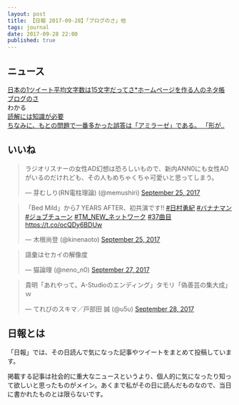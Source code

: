 ```yaml
---
layout: post
title: 【日報 2017-09-28】「ブログのさ」他
tags: journal
date: 2017-09-28 22:00
published: true
---
```



## ニュース

<div class="news"><a href="http://e0166.blog89.fc2.com/blog-entry-1350.html" target="_blank">日本の1ツイート平均文字数は15文字だってさ*ホームページを作る人のネタ帳</a>
<div class="newscomme"></div>
</div>

<div class="news"><a href="https://anond.hatelabo.jp/20170926171834" target="_blank">ブログのさ</a>
<div class="newscomme">わかる</div>
</div>

<div class="news"><a href="https://anond.hatelabo.jp/20170927223119" target="_blank">読解には知識が必要</a>
<div class="newscomme"></div>
</div>

<div class="news"><a href="https://anond.hatelabo.jp/20170927230301" target="_blank">ちなみに、もとの問題で一番多かった誤答は「アミラーゼ」である。 「形が..</a>
<div class="newscomme"></div>
</div>


## いいね

 
<blockquote class="twitter-tweet"><p lang="ja" dir="ltr">ラジオリスナーの女性AD幻想は恐ろしいもので、新内ANN0にも女性ADがいるのだけれども、その人もめちゃくちゃ可愛いと思ってしまう。</p>&mdash; 芽むしり(RN電柱理論) (@memushiri) <a href="https://twitter.com/memushiri/status/912316517982732290">September 25, 2017</a></blockquote>
<script async src="//platform.twitter.com/widgets.js" charset="utf-8"></script>


<blockquote class="twitter-tweet"><p lang="ja" dir="ltr">「Bed Mild」から7 YEARS AFTER、初共演です!! <a href="https://twitter.com/hashtag/%E6%97%A5%E6%9D%91%E5%8B%87%E7%B4%80?src=hash">#日村勇紀</a> <a href="https://twitter.com/hashtag/%E3%83%90%E3%83%8A%E3%83%8A%E3%83%9E%E3%83%B3?src=hash">#バナナマン</a> <a href="https://twitter.com/hashtag/%E3%82%B8%E3%83%A7%E3%83%96%E3%83%81%E3%83%A5%E3%83%BC%E3%83%B3?src=hash">#ジョブチューン</a> <a href="https://twitter.com/hashtag/TM_NEW_%E3%83%8D%E3%83%83%E3%83%88%E3%83%AF%E3%83%BC%E3%82%AF?src=hash">#TM_NEW_ネットワーク</a> <a href="https://twitter.com/hashtag/37%E6%9B%B2%E7%9B%AE?src=hash">#37曲目</a> <a href="https://t.co/ocQDy6BDUw">https://t.co/ocQDy6BDUw</a></p>&mdash; 木根尚登 (@kinenaoto) <a href="https://twitter.com/kinenaoto/status/912310753574768640">September 25, 2017</a></blockquote>
<script async src="//platform.twitter.com/widgets.js" charset="utf-8"></script>


<blockquote class="twitter-tweet"><p lang="ja" dir="ltr">語彙はセカイの解像度</p>&mdash; 猫論理 (@neno_n0) <a href="https://twitter.com/neno_n0/status/913179320700387328?ref_src=twsrc%5Etfw">September 27, 2017</a></blockquote>
<script async src="//platform.twitter.com/widgets.js" charset="utf-8"></script>


<blockquote class="twitter-tweet"><p lang="ja" dir="ltr">貴明「あれやって。A-Studioのエンディング」タモリ「偽善芸の集大成」ｗ</p>&mdash; てれびのスキマ／戸部田 誠 (@u5u) <a href="https://twitter.com/u5u/status/913379612150841350?ref_src=twsrc%5Etfw">September 28, 2017</a></blockquote>
<script async src="//platform.twitter.com/widgets.js" charset="utf-8"></script>


## 日報とは

「日報」では、その日読んで気になった記事やツイートをまとめて投稿しています。

掲載する記事は社会的に重大なニュースというより、個人的に気になったり知って欲しいと思ったものがメイン。あくまで私がその日に読んだものなので、当日に書かれたものとは限らないです。